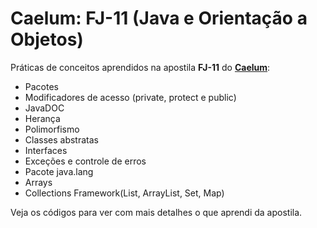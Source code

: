 # Caelum: FJ-11 (Java e Orientação a Objetos)

Práticas de conceitos aprendidos na apostila **FJ-11** do <a href="https://www.caelum.com.br/apostilas">**Caelum**</a>:

* Pacotes
* Modificadores de acesso (private, protect e public)
* JavaDOC
* Herança
* Polimorfismo
* Classes abstratas
* Interfaces
* Exceções e controle de erros
* Pacote java.lang
* Arrays
* Collections Framework(List, ArrayList, Set, Map) 

Veja os códigos para ver com mais detalhes o que aprendi da apostila.
